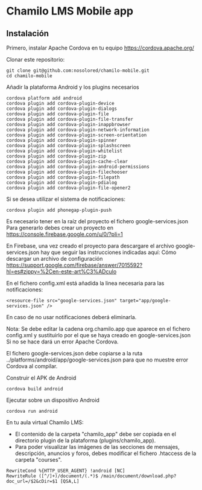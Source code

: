 Chamilo LMS Mobile app
================================

Instalación
-----------------------------

Primero, instalar Apache Cordova en tu equipo https://cordova.apache.org/

Clonar este repositorio:
```
git clone git@github.com:nosolored/chamilo-mobile.git
cd chamilo-mobile
```

Añadir la plataforma Android y los plugins necesarios

```
cordova platform add android
cordova plugin add cordova-plugin-device
cordova plugin add cordova-plugin-dialogs
cordova plugin add cordova-plugin-file
cordova plugin add cordova-plugin-file-transfer
cordova plugin add cordova-plugin-inappbrowser
cordova plugin add cordova-plugin-network-information
cordova plugin add cordova-plugin-screen-orientation
cordova plugin add cordova-plugin-spinner
cordova plugin add cordova-plugin-splashscreen
cordova plugin add cordova-plugin-whitelist
cordova plugin add cordova-plugin-zip
cordova plugin add cordova-plugin-cache-clear
cordova plugin add cordova-plugin-android-permissions
cordova plugin add cordova-plugin-filechooser
cordova plugin add cordova-plugin-filepath
cordova plugin add cordova-plugin-pdialog
cordova plugin add cordova-plugin-file-opener2

```

Si se desea utilizar el sistema de notificaciones:
```
cordova plugin add phonegap-plugin-push
``` 
Es necesario tener en la raíz del proyecto el fichero google-services.json
Para generarlo debes crear un proyecto en https://console.firebase.google.com/u/0/?pli=1 

En Firebase, una vez creado el proyecto para descargare el archivo google-services.json hay que seguir las instrucciones indicadas aquí:
Cómo descargar un archivo de configuración 
https://support.google.com/firebase/answer/7015592?hl=es#zippy=%2Cen-este-art%C3%ADculo

En el fichero config.xml está añadida la linea necesaria para las notificaciones:
```
<resource-file src="google-services.json" target="app/google-services.json" />
```
En caso de no usar notificaciones deberá eliminarla.

Nota:
Se debe editar la cadena org.chamilo.app que aparece en el fichero config.xml y sustituirlo por el que se haya creado en google-services.json
Si no se hace dará un error Apache Cordova.

El fichero google-services.json debe copiarse a la ruta ../platforms/android/app/google-services.json para que no muestre error Cordova al compilar.

Construir el APK de Android

```
cordova build android
```

Ejecutar sobre un dispositivo Android

```
cordova run android
```
En tu aula virtual Chamilo LMS:

* El contenido de la carpeta "chamilo_app" debe ser copiada en el directorio plugin de la plataforma (plugins/chamilo_app).
* Para poder visualizar las imágenes de las secciones de mensajes, descripción, anuncios y foros, debes modificar el fichero .htaccess de la carpeta "courses".
```
RewriteCond %{HTTP_USER_AGENT} !android [NC]
RewriteRule ([^/]+)/document/(.*)$ /main/document/download.php?doc_url=/$2&cDir=$1 [QSA,L]
```
